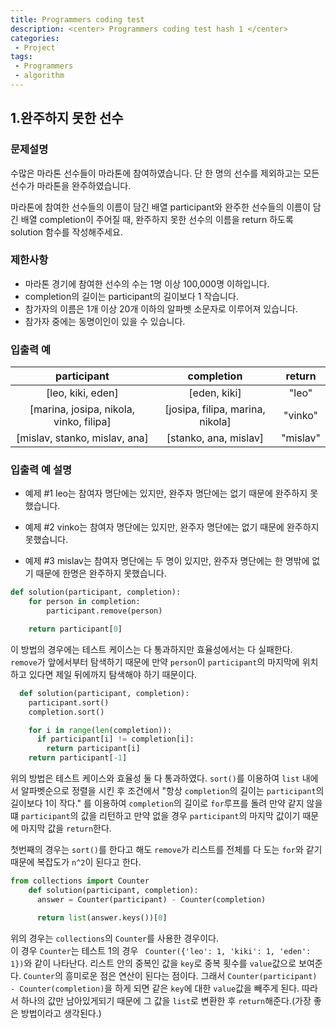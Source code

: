 ```yaml
---
title: Programmers coding test
description: <center> Programmers coding test hash 1 </center>
categories:
 - Project
tags:
 - Programmers
 - algorithm
---
```



## 1.완주하지 못한 선수

### 문제설명
수많은 마라톤 선수들이 마라톤에 참여하였습니다. 단 한 명의 선수를 제외하고는 모든 선수가 마라톤을 완주하였습니다.

마라톤에 참여한 선수들의 이름이 담긴 배열 participant와 완주한 선수들의 이름이 담긴 배열 completion이 주어질 때, 완주하지 못한 선수의 이름을 return 하도록 solution 함수를 작성해주세요.

### 제한사항

* 마라톤 경기에 참여한 선수의 수는 1명 이상 100,000명 이하입니다.
* completion의 길이는 participant의 길이보다 1 작습니다.
* 참가자의 이름은 1개 이상 20개 이하의 알파벳 소문자로 이루어져 있습니다.
* 참가자 중에는 동명이인이 있을 수 있습니다.

### 입출력 예


|participant|completion|return|
|:-----:|:-----:|:-----:|
|[leo, kiki, eden] |	[eden, kiki]|	"leo" |
|[marina, josipa, nikola, vinko, filipa]|	[josipa, filipa, marina, nikola]	|"vinko"|
|[mislav, stanko, mislav, ana]|[stanko, ana, mislav]	|"mislav"|

### 입출력 예 설명
* 예제 #1
leo는 참여자 명단에는 있지만, 완주자 명단에는 없기 때문에 완주하지 못했습니다.

* 예제 #2
vinko는 참여자 명단에는 있지만, 완주자 명단에는 없기 때문에 완주하지 못했습니다.

* 예제 #3
mislav는 참여자 명단에는 두 명이 있지만, 완주자 명단에는 한 명밖에 없기 때문에 한명은 완주하지 못했습니다.

```python
def solution(participant, completion):
    for person in completion:
        participant.remove(person)

    return participant[0]
```

이 방법의 경우에는 테스트 케이스는 다 통과하지만 효율성에서는 다 실패한다.  
`remove`가 앞에서부터 탐색하기 때문에 만약 `person`이 `participant`의 마지막에 위치하고
있다면 제일 뒤에까지 탐색해야 하기 때문이다.

```python
  def solution(participant, completion):
    participant.sort()
    completion.sort()

    for i in range(len(completion)):
      if participant[i] != completion[i]:
        return participant[i]
    return participant[-1]
```
위의 방법은 테스트 케이스와 효율성 둘 다 통과하였다. `sort()`를 이용하여 `list` 내에서
알파벳순으로 정렬을 시킨 후 조건에서 "항상 `completion`의 길이는 `participant`의 길이보다 1이 작다."
를 이용하여 `completion`의 길이로 `for`루프를 돌려 만약 같지 않을떄 `participant`의 값을 리턴하고
만약 없을 경우 `participant`의 마지막 값이기 때문에 마지막 값을 `return`한다.

첫번째의 경우는 `sort()`를 한다고 해도 `remove`가 리스트를 전체를 다 도는 `for`와 같기 때문에
복잡도가 `n^2`이 된다고 한다.

```python
from collections import Counter
    def solution(participant, completion):
      answer = Counter(participant) - Counter(completion)

      return list(answer.keys())[0]
```

위의 경우는 `collections`의 `Counter`를 사용한 경우이다.  
이 경우 `Counter`는 테스트 1의 경우 `	Counter({'leo': 1, 'kiki': 1, 'eden': 1})`와 같이 나타난다.
리스트 안의 중복인 값을 `key`로 중복 횟수를 `value`값으로 보여준다. `Counter`의 흥미로운 점은 연산이 된다는 점이다. 그래서 `Counter(participant) - Counter(completion)`을 하게 되면 같은 `key`에 대한 `value`값을 빼주게 된다. 따라서 하나의 값만 남아있게되기 때문에 그 값을 `list`로 변환한 후 `return`해준다.(가장 좋은 방법이라고 생각된다.)
